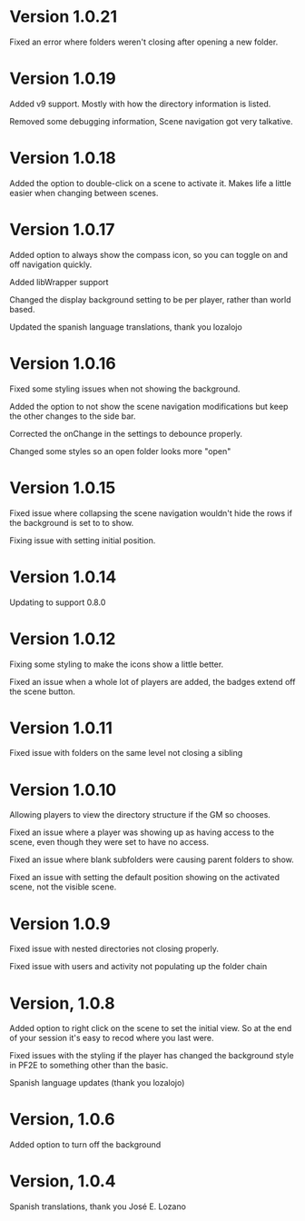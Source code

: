 # Version 1.0.21

Fixed an error where folders weren't closing after opening a new folder.

# Version 1.0.19

Added v9 support.  Mostly with how the directory information is listed.

Removed some debugging information, Scene navigation got very talkative.

# Version 1.0.18

Added the option to double-click on a scene to activate it.  Makes life a little easier when changing between scenes.

# Version 1.0.17

Added option to always show the compass icon, so you can toggle on and off navigation quickly.

Added libWrapper support

Changed the display background setting to be per player, rather than world based.

Updated the spanish language translations, thank you lozalojo

# Version 1.0.16

Fixed some styling issues when not showing the background.

Added the option to not show the scene navigation modifications but keep the other changes to the side bar.

Corrected the onChange in the settings to debounce properly.

Changed some styles so an open folder looks more "open"

# Version 1.0.15

Fixed issue where collapsing the scene navigation wouldn't hide the rows if the background is set to to show.

Fixing issue with setting initial position.

# Version 1.0.14
Updating to support 0.8.0

# Version 1.0.12
Fixing some styling to make the icons show a little better.

Fixed an issue when a whole lot of players are added, the badges extend off the scene button.

# Version 1.0.11
Fixed issue with folders on the same level not closing a sibling

# Version 1.0.10
Allowing players to view the directory structure if the GM so chooses.

Fixed an issue where a player was showing up as having access to the scene, even though they were set to have no access.

Fixed an issue where blank subfolders were causing parent folders to show.

Fixed an issue with setting the default position showing on the activated scene, not the visible scene.

# Version 1.0.9
Fixed issue with nested directories not closing properly.

Fixed issue with users and activity not populating up the folder chain

# Version, 1.0.8
Added option to right click on the scene to set the initial view.  So at the end of your session it's easy to recod where you last were.

Fixed issues with the styling if the player has changed the background style in PF2E to something other than the basic.

Spanish language updates (thank you lozalojo)

# Version, 1.0.6
Added option to turn off the background

# Version, 1.0.4

Spanish translations, thank you José E. Lozano
